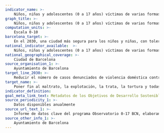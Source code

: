 ```yaml
---
indicator_name: >-
    Niños, niñas y adolescentes (0 a 17 años) víctimas de varias formas de violencia en el ámbito familiar, según la denuncia
graph_title: >-
    Niños, niñas y adolescentes (0 a 17 años) víctimas de varias formas de violencia en el ámbito familiar, según la denuncia
computation_units: >-
    Escala 0-10
barcelona_target: >-
    En el 2030, una ciudad más segura para los niños y niñas, con tolerancia cero hacia el maltrato infantil
national_indicator_available:  >-
    Niños, niñas y adolescentes (0 a 17 años) víctimas de varias formas de violencia en el ámbito familiar, según la denuncia
national_geographical_coverage: >-
    Ciudad de Barcelona
source_organisation_1: >-
    Ayuntamiento de Barcelona
target_line_2030: >-
    Reducir el número de casos denunciados de violencia doméstica contra niños y niñas o adolescentes a menos de 100 anuales
target_name: >-
    Poner fin al maltrato, la explotación, la trata, la tortura y todas las formas de violencia contra los niños y las niñas
indicator_definition:
goal_meta_link_text: Metadatos de los Objetivos de Desarrollo Sostenible de las Naciones Unidas (pdf 894kB)
source_periodicity_1: >-
    Datos disponibles anualmente
source_url_text_1: >-
    Informe de datos clave del programa Observatorio 0-17 BCN, elaborando datos del Departamento de Interior de la Generalitat de Catalunya
source_other_info_1: >-
    Ayuntamiento de Barcelona
---
```

